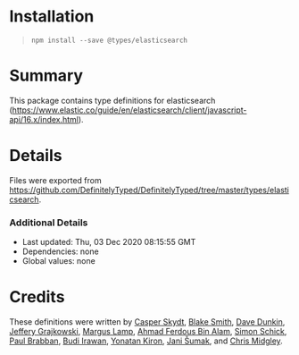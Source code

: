 # Installation
> `npm install --save @types/elasticsearch`

# Summary
This package contains type definitions for elasticsearch (https://www.elastic.co/guide/en/elasticsearch/client/javascript-api/16.x/index.html).

# Details
Files were exported from https://github.com/DefinitelyTyped/DefinitelyTyped/tree/master/types/elasticsearch.

### Additional Details
 * Last updated: Thu, 03 Dec 2020 08:15:55 GMT
 * Dependencies: none
 * Global values: none

# Credits
These definitions were written by [Casper Skydt](https://github.com/CasperSkydt), [Blake Smith](https://github.com/bfsmith), [Dave Dunkin](https://github.com/ddunkin), [Jeffery Grajkowski](https://github.com/pushplay), [Margus Lamp](https://github.com/mlamp), [Ahmad Ferdous Bin Alam](https://github.com/ahmadferdous), [Simon Schick](https://github.com/SimonSchick), [Paul Brabban](https://github.com/brabster), [Budi Irawan](https://github.com/deerawan), [Yonatan Kiron](https://github.com/YonatanKiron), [Jani Šumak](https://github.com/dasdachs), and [Chris Midgley](https://github.com/midgleyc).

